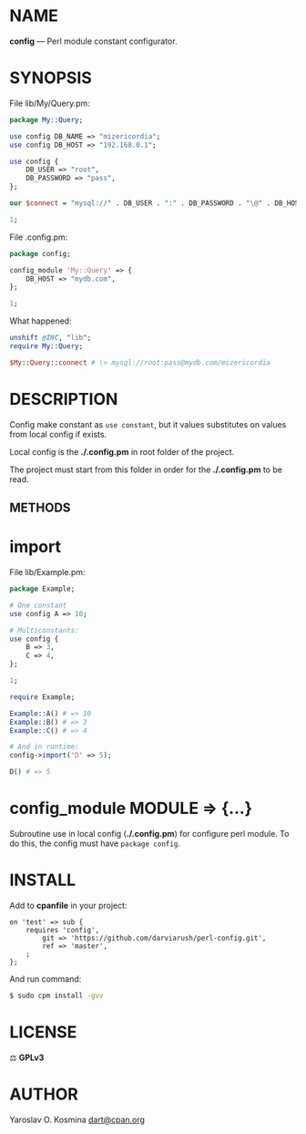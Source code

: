 # NAME

**config** — Perl module constant configurator.

# SYNOPSIS

File lib/My/Query.pm:
```perl
package My::Query;

use config DB_NAME => "mizericordia";
use config DB_HOST => "192.168.0.1";

use config {
    DB_USER => "root",
    DB_PASSWORD => "pass",
};

our $connect = "mysql://" . DB_USER . ":" . DB_PASSWORD . "\@" . DB_HOST . "/" . DB_NAME;

1;
```

File .config.pm:
```perl
package config;

config_module 'My::Query' => {
    DB_HOST => "mydb.com",
};

1;
```

What happened:
```perl
unshift @INC, "lib";
require My::Query;

$My::Query::connect # \> mysql://root:pass@mydb.com/mizericordia
```

# DESCRIPTION

Config make constant as `use constant`, but it values substitutes on values from local config if exists.

Local config is the **./.config.pm** in root folder of the project.

The project must start from this folder in order for the **./.config.pm** to be read.

## METHODS

# import

File lib/Example.pm:
```perl
package Example;

# One constant
use config A => 10;

# Multiconstants:
use config {
    B => 3,
    C => 4,
};

1;
```

```perl
require Example;

Example::A() # => 10
Example::B() # => 3
Example::C() # => 4

# And in runtime:
config->import('D' => 5);

D() # => 5
```

# config_module MODULE => {...}

Subroutine use in local config (**./.config.pm**) for configure perl module. To do this, the config must have `package config`.

# INSTALL

Add to **cpanfile** in your project:

```cpanfile
on 'test' => sub {
	requires 'config', 
		git => 'https://github.com/darviarush/perl-config.git',
		ref => 'master',
	;
};
```

And run command:

```sh
$ sudo cpm install -gvv
```

# LICENSE

⚖ **GPLv3**

# AUTHOR

Yaroslav O. Kosmina [dart@cpan.org](mailto:dart@cpan.org)